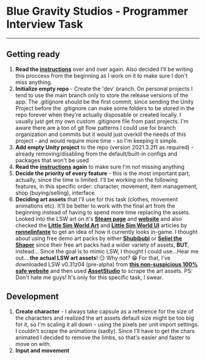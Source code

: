 # Blue Gravity Studios - Programmer Interview Task
---
## **Getting ready**

1. **Read the [instructions](https://bluegravity.notion.site/Programmer-Interview-54d0673473414d42b6a6ca7e5d90d5a9)** over and over again. Also decided I'll be writing this proccess from the beginning as I work on it to make sure I don't miss anything.
2. **Initialize empty repo** - Create the 'dev' branch. On personal projects I tend to use the main branch only to store the release versions of the app. The .gitignore should be the first commit, since sending the Unity Project before the .gitignore can make some folders to be stored in the repo forever when they're actually disposable or created locally. I usually just get my own custom .gitignore file from past projects. I'm aware there are a ton of git flow patterns I could use for branch organization and commits but it would just overkill the needs of this project - and would require more time - so I'm keeping it simple.
4. **Add empty Unity project** to the repo (version 2021.3.2f1 as required) - already removing/disabling from the default/built-in configs and packages that won't be used
5. **Read the [instructions](https://bluegravity.notion.site/Programmer-Interview-54d0673473414d42b6a6ca7e5d90d5a9) again** to make sure I'm not missing anything
6. **Decide the priority of every feature** - this is the most important part, actually, since the time is limited. I'll be working on the following features, in this specific order: character, movement, item management, shop (buying/selling), interface
7. **Deciding art assets** that I'll use for this task (clothes, movement animations etc). It'll be better to work with the final art from the beginning instead of having to spend more time replacing the assets. Looked into the LSW art on it's [**Steam page**](https://store.steampowered.com/app/1429880/Little_Sim_World/) and [**website**](https://littlesim.world/) and also checked the [**Little Sim World Art**](https://ronnelinfante.com/p/ronnin/026e2942) and [**Little Sim World UI**](https://ronnelinfante.com/p/ronnin/024a079c) articles by [**ronnelinfante**](https://ronnelinfante.com/) to get an idea of how it currently looks in-game. I thought about using free demo art packs by either [**Shubibubi**](https://shubibubi.itch.io/) or [**Seliel the Shaper**](https://seliel-the-shaper.itch.io/) since their free art packs had a wider variety of assets, **BUT**, instead... Since the goal is to mimic LSW, I thought I could use...Hear me out... **the actual LSW art assets**! 😏 Why not? 😁 For that, I've downloaded LSW v0.31z04 (pre-alpha) from [**this non-suspicious 100% safe website**](https://kemono.party/patreon/user/2983655/post/56552647) and then used [**AssetStudio**](https://github.com/Perfare/AssetStudio) to scrape the art assets. PS: Don't hate me guys! It's only for this specific task, I swear.

## **Development**
1. **Create character** - I always take capsule as a reference for the size of the characters and realized the art assets default size might be too big for it, so I'm scaling it all down - using the pixels per unit import settings. I couldn't scrape the animations (sadly). Since I'll have to get the chars animated I decided to remove the limbs, so that's easier and faster to move on with.
2. **Input and movement**